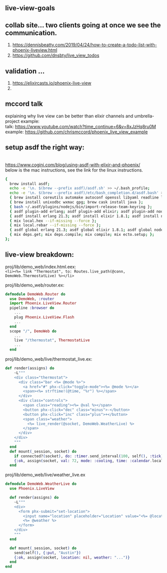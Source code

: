 ## live-view-goals

## collab site... two clients going at once we see the communication. 
1) https://dennisbeatty.com/2019/04/24/how-to-create-a-todo-list-with-phoenix-liveview.html
2) https://github.com/dnsbty/live_view_todos

## validation ... 
1) https://elixircasts.io/phoenix-live-view
2) 

## mccord talk 
explaining why live view can be better than elixir channels and umbrella-project example:
<br/>talk: https://www.youtube.com/watch?time_continue=6&v=8xJzHq8ru0M
<br/>example: https://github.com/chrismccord/phoenix_live_view_example

## setup asdf the right way:
<br/>https://www.cogini.com/blog/using-asdf-with-elixir-and-phoenix/
<br/>below is the mac instructions, see the link for the linux instructions.

```bash
{
  brew install asdf;
  echo -e '\n. $(brew --prefix asdf)/asdf.sh' >> ~/.bash_profile;
  echo -e '\n. $(brew --prefix asdf)/etc/bash_completion.d/asdf.bash' >> ~/.bash_profile;
  { brew install coreutils automake autoconf openssl libyaml readline libxslt libtool; };
  { brew install unixodbc wxmac gpg; brew cask install java };
  { bash ~/.asdf/plugins/nodejs/bin/import-release-team-keyring };
  { asdf plugin-add erlang; asdf plugin-add elixir; asdf plugin-add nodejs; };
  { asdf install erlang 21.3; asdf install elixir 1.8.1; asdf install nodejs 10.15.3; };
  { mix local.hex --if-missing --force };
  { mix local.rebar --if-missing --force };
  { asdf global erlang 21.3; asdf global elixir 1.8.1; asdf global nodejs 10.15.3; };
  { mix deps.get; mix deps.compile; mix compile; mix ecto.setup; };
};
```

## live-view breakdown:
proj/lib/demo_web/index.html.eex: 
<br/>`<li><%= link "Thermostat", to: Routes.live_path(@conn, DemoWeb.ThermostatLive) %></li>`

proj/lib/demo_web/router.ex:
```elixir
defmodule DemoWeb.Router do
  use DemoWeb, :router
  import Phoenix.LiveView.Router
  pipeline :browser do
    ...
    plug Phoenix.LiveView.Flash
    ...
  end
  scope "/", DemoWeb do
    ...
    live "/thermostat", ThermostatLive
    ... 
  end
```

proj/lib/demo_web/live/thermostat_live.ex: 
```elixir
def render(assigns) do
    ~L"""
    <div class="thermostat">
      <div class="bar <%= @mode %>">
        <a href="#" phx-click="toggle-mode"><%= @mode %></a>
        <span><%= strftime!(@time, "%r") %></span>
      </div>
      <div class="controls">
        <span class="reading"><%= @val %></span>
        <button phx-click="dec" class="minus">-</button>
        <button phx-click="inc" class="plus">+</button>
        <span class="weather">
          <%= live_render(@socket, DemoWeb.WeatherLive) %>
        </span>
      </div>
    </div>
    """
  end
  def mount(_session, socket) do
    if connected?(socket), do: :timer.send_interval(100, self(), :tick)
    {:ok, assign(socket, val: 72, mode: :cooling, time: :calendar.local_time())}
  end
```

proj/lib/demo_web/live/weather_live.ex
```elixir
defmodule DemoWeb.WeatherLive do
  use Phoenix.LiveView

  def render(assigns) do
    ~L"""
    <div>
      <form phx-submit="set-location">
        <input name="location" placeholder="Location" value="<%= @location %>"/>
        <%= @weather %>
      </form>
    </div>
    """
  end

  def mount(_session, socket) do
    send(self(), {:put, "Austin"})
    {:ok, assign(socket, location: nil, weather: "...")}
  end
end
```
